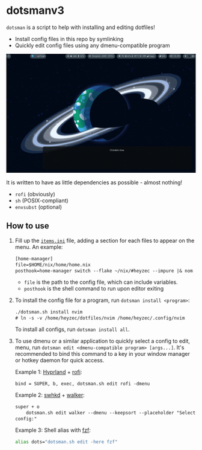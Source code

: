 # dotsmanv3

`dotsman` is a script to help with installing and editing dotfiles!
- Install config files in this repo by symlinking
- Quickly edit config files using any dmenu-compatible program

![Showcase](./showcase.gif)

It is written to have as little dependencies as possible - almost nothing!
- `rofi` (obviously)
- `sh` (POSIX-compliant)
- `envsubst` (optional)

## How to use
1. Fill up the [`items.ini`](items.ini) file, adding a section for each files to appear on the menu. An example:
    ```
    [home-manager]
    file=$HOME/nix/home/home.nix
    posthook=home-manager switch --flake ~/nix/#heyzec --impure |& nom
    ```
    - `file` is the path to the config file, which can include variables.
    - `posthook` is the shell command to run upon editor exiting


2. To install the config file for a program, run `dotsman install <program>`:
    ```
    ./dotsman.sh install nvim
    # ln -s -v /home/heyzec/dotfiles/nvim /home/heyzec/.config/nvim
    ```
    To install all configs, run `dotsman install all`.


3. To use dmenu or a similar application to quickly select a config to edit, menu, run `dotsman edit <dmenu-compatible program> [args...]`.
It's recommended to bind this command to a key in your window manager or hotkey daemon for quick access.

    Example 1: [Hyprland](https://github.com/hyprwm/Hyprland) + [rofi](https://github.com/davatorium/rofi):
    ```text
    bind = SUPER, b, exec, dotsman.sh edit rofi -dmenu
    ```
    Example 2: [swhkd](https://github.com/waycrate/swhkd) + [walker](https://github.com/abenz1267/walker):
    ```text
    super + o
        dotsman.sh edit walker --dmenu --keepsort --placeholder "Select config:"
    ```
    Example 3: Shell alias with [fzf](https://github.com/junegunn/fzf):
    ```sh
    alias dots="dotsman.sh edit -here fzf"
    ```
